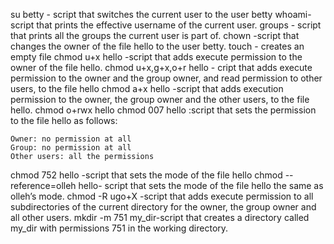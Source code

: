 su betty - script that switches the current user to the user betty
whoami-script that prints the effective username of the current user.
groups - script that prints all the groups the current user is part of.
chown -script that changes the owner of the file hello to the user betty.
touch - creates an empty file
chmod u+x hello -script that adds execute permission to the owner of the file hello.
chmod u+x,g+x,o+r hello - cript that adds execute permission to the owner and the group owner, and read permission to other users, to the file hello
chmod a+x hello -script that adds execution permission to the owner, the group owner and the other users, to the file hello.
chmod o+rwx hello
chmod 007  hello :script that sets the permission to the file hello as follows:

    Owner: no permission at all
    Group: no permission at all
    Other users: all the permissions
chmod 752 hello -script that sets the mode of the file hello
chmod --reference=olleh hello- script that sets the mode of the file hello the same as olleh’s mode.
chmod -R ugo+X -script that adds execute permission to all subdirectories of the current directory for the owner, the group owner and all other users.
mkdir -m 751 my_dir-script that creates a directory called my_dir with permissions 751 in the working directory.

